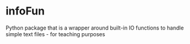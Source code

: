 # infoFun
Python package that is a wrapper around built-in IO functions to handle simple text files - for teaching purposes
